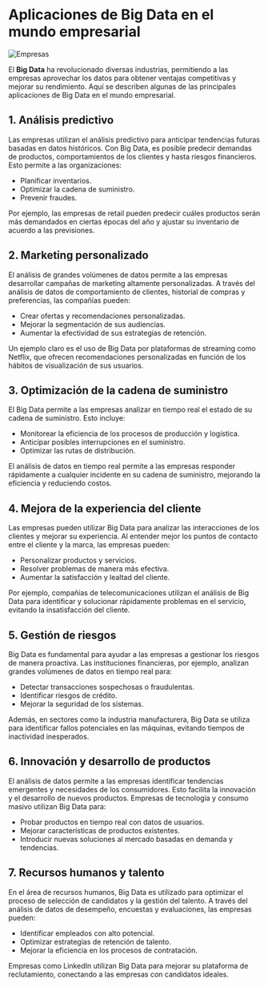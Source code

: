 # Aplicaciones de Big Data en el mundo empresarial

![Empresas]([https://www.google.com/url?sa=i&url=https%3A%2F%2Fwww.istockphoto.com%2Fes%2Ffotos%2Fempresas&psig=AOvVaw2s-lXr5rH73xlX0DcDLMAy&ust=1727793940383000&source=images&cd=vfe&opi=89978449&ved=0CBQQjRxqFwoTCMiav5L06ogDFQAAAAAdAAAAABAE](https://www.google.com/url?sa=i&url=https%3A%2F%2Fwww.istockphoto.com%2Fes%2Ffotos%2Fempresas&psig=AOvVaw2s-lXr5rH73xlX0DcDLMAy&ust=1727793940383000&source=images&cd=vfe&opi=89978449&ved=0CBQQjRxqFwoTCMiav5L06ogDFQAAAAAdAAAAABAE) "Empresas")

El **Big Data** ha revolucionado diversas industrias, permitiendo a las empresas aprovechar los datos para obtener ventajas competitivas y mejorar su rendimiento. Aquí se describen algunas de las principales aplicaciones de Big Data en el mundo empresarial.

## 1. Análisis predictivo

Las empresas utilizan el análisis predictivo para anticipar tendencias futuras basadas en datos históricos. Con Big Data, es posible predecir demandas de productos, comportamientos de los clientes y hasta riesgos financieros. Esto permite a las organizaciones:

- Planificar inventarios.
- Optimizar la cadena de suministro.
- Prevenir fraudes.

Por ejemplo, las empresas de retail pueden predecir cuáles productos serán más demandados en ciertas épocas del año y ajustar su inventario de acuerdo a las previsiones.

## 2. Marketing personalizado

El análisis de grandes volúmenes de datos permite a las empresas desarrollar campañas de marketing altamente personalizadas. A través del análisis de datos de comportamiento de clientes, historial de compras y preferencias, las compañías pueden:

- Crear ofertas y recomendaciones personalizadas.
- Mejorar la segmentación de sus audiencias.
- Aumentar la efectividad de sus estrategias de retención.

Un ejemplo claro es el uso de Big Data por plataformas de streaming como Netflix, que ofrecen recomendaciones personalizadas en función de los hábitos de visualización de sus usuarios.

## 3. Optimización de la cadena de suministro

El Big Data permite a las empresas analizar en tiempo real el estado de su cadena de suministro. Esto incluye:

- Monitorear la eficiencia de los procesos de producción y logística.
- Anticipar posibles interrupciones en el suministro.
- Optimizar las rutas de distribución.

El análisis de datos en tiempo real permite a las empresas responder rápidamente a cualquier incidente en su cadena de suministro, mejorando la eficiencia y reduciendo costos.

## 4. Mejora de la experiencia del cliente

Las empresas pueden utilizar Big Data para analizar las interacciones de los clientes y mejorar su experiencia. Al entender mejor los puntos de contacto entre el cliente y la marca, las empresas pueden:

- Personalizar productos y servicios.
- Resolver problemas de manera más efectiva.
- Aumentar la satisfacción y lealtad del cliente.

Por ejemplo, compañías de telecomunicaciones utilizan el análisis de Big Data para identificar y solucionar rápidamente problemas en el servicio, evitando la insatisfacción del cliente.

## 5. Gestión de riesgos

Big Data es fundamental para ayudar a las empresas a gestionar los riesgos de manera proactiva. Las instituciones financieras, por ejemplo, analizan grandes volúmenes de datos en tiempo real para:

- Detectar transacciones sospechosas o fraudulentas.
- Identificar riesgos de crédito.
- Mejorar la seguridad de los sistemas.

Además, en sectores como la industria manufacturera, Big Data se utiliza para identificar fallos potenciales en las máquinas, evitando tiempos de inactividad inesperados.

## 6. Innovación y desarrollo de productos

El análisis de datos permite a las empresas identificar tendencias emergentes y necesidades de los consumidores. Esto facilita la innovación y el desarrollo de nuevos productos. Empresas de tecnología y consumo masivo utilizan Big Data para:

- Probar productos en tiempo real con datos de usuarios.
- Mejorar características de productos existentes.
- Introducir nuevas soluciones al mercado basadas en demanda y tendencias.

## 7. Recursos humanos y talento

En el área de recursos humanos, Big Data es utilizado para optimizar el proceso de selección de candidatos y la gestión del talento. A través del análisis de datos de desempeño, encuestas y evaluaciones, las empresas pueden:

- Identificar empleados con alto potencial.
- Optimizar estrategias de retención de talento.
- Mejorar la eficiencia en los procesos de contratación.

Empresas como LinkedIn utilizan Big Data para mejorar su plataforma de reclutamiento, conectando a las empresas con candidatos ideales.


